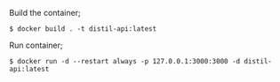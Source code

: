 Build the container;
```
$ docker build . -t distil-api:latest
```

Run container;
```
$ docker run -d --restart always -p 127.0.0.1:3000:3000 -d distil-api:latest
```